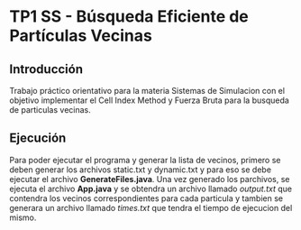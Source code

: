 # TP1 SS - Búsqueda Eficiente de Partículas Vecinas

## Introducción
Trabajo práctico orientativo para la materia Sistemas de Simulacion con el
objetivo implementar el Cell Index Method y Fuerza Bruta para la busqueda de particulas vecinas.

## Ejecución
Para poder ejecutar el programa y generar la lista de vecinos, primero se deben generar los archivos static.txt y dynamic.txt y para eso se debe ejecutar el archivo **GenerateFiles.java**.
Una vez generado los parchivos, se ejecuta el archivo **App.java** y se obtendra un archivo llamado
*output.txt* que contendra los vecinos correspondientes para cada particula y tambien se generara un archivo llamado
*times.txt* que tendra el tiempo de ejecucion del mismo.